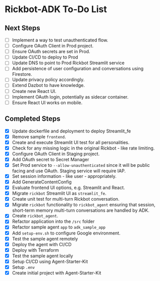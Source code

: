 # Rickbot-ADK To-Do List

## Next Steps

- [ ] Implement a way to test unauthenticated flow.
- [ ] Configure OAuth Client in Prod project.
- [ ] Ensure OAuth secrets are set in Prod.
- [ ] Update CI/CD to deploy to Prod
- [ ] Update DNS to point to Prod Rickbot Streamlit service
- [ ] Add persistence of user configuration and conversations using Firestore.
- [ ] Update privacy policy accordingly.
- [ ] Extend Dazbot to have knowledge.
- [ ] Create new React UI.
- [ ] Implement OAuth login, potentially as sidecar container.
- [ ] Ensure React UI works on mobile.

## Completed Steps

- [x] Update dockerfile and deployment to deploy Streamlit_fe
- [x] Remove sample `frontend`.
- [x] Create and execute Streamlit UI test for all personalities.
- [x] Check for any missing logic in the original Rickbot - like rate limiting.
- [x] Configure OAuth Client in Staging project.
- [x] Add OAuth secret to Secret Manager
- [x] Set Prod service to `--allow-unauthenticated` since it will be public facing and use OAuth. Staging service will require IAP.
- [x] Set session information - like user - appropriately.
- [x] Add GenerateContentConfig
- [x] Evaluate frontend UI options, e.g. Streamlit and React.
- [x] Migrate `rickbot` Streamlit UI as `streamlit_fe`.
- [x] Create unit test for multi-turn Rickbot conversation.
- [x] Migrate `rickbot` functionality to `rickbot_agent` ensuring that session, short-term memory multi-turn conversations are handled by ADK.
- [x] Create `rickbot_agent`.
- [x] Refactor application into the `/src` folder
- [x] Refactor sample agent `app` to `adk_sample_app`
- [x] Add `setup-env.sh` to configure Google environment.
- [x] Test the sample agent remotely
- [x] Deploy the agent with CI/CD
- [x] Deploy with Terraform
- [x] Test the sample agent locally
- [x] Setup CI/CD using Agent-Starter-Kit
- [x] Setup `.env`
- [x] Create initial project with Agent-Starter-Kit

